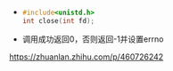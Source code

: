 - ```cpp
  #include<unistd.h>
  int close(int fd);
  ```

- 调用成功返回0，否则返回-1并设置errno



https://zhuanlan.zhihu.com/p/460726242